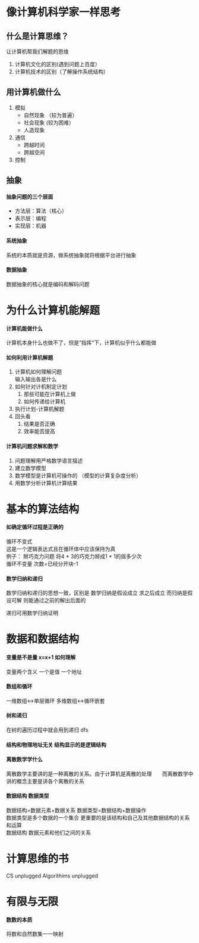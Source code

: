 # 像计算机科学家一样思考
## 什么是计算思维？
让计算机帮我们解题的思维
1. 计算机文化的区别(遇到问题上百度）
2. 计算机技术的区别（了解操作系统结构）

## 用计算机做什么
1. 模拟
    + 自然现象 （较为普遍）
    + 社会现象  (较为困难）
    + 人造现象
2. 通信
    + 跨越时间
    + 跨越空间
3. 控制

## 抽象
#### 抽象问题的三个层面
+ 方法层：算法（核心）
+ 表示层：编程
+ 实现层：机器

#### 系统抽象
系统的本质就是资源，做系统抽象就将根据平台进行抽象

#### 数据抽象
数据抽象的核心就是编码和解码问题

# 为什么计算机能解题
#### 计算机能做什么
计算机本身什么也做不了，但是”指挥“下，计算机似乎什么都能做

#### 如何利用计算机解题
1. 计算机如何理解问题  
    输入输出各是什么
2. 如何针对计机制定计划   
    1. 那些可能在计算机上做
    2. 如何传递给计算机
3. 执行计划-计算机解题
4. 回头看
    1. 结果是否正确
    2. 效率能否提高

#### 计算机问题求解和数学
1. 问题理解用严格数学语言描述
2. 建立数学模型
3. 数学模型是计算机可操作的  （模型的计算复杂度分析）
4. 用数学分析计算机计算结果

# 基本的算法结构
#### 如确定循环过程是正确的
循环不变式   
这是一个逻辑表达式且在循环体中应该保持为真  
例子： 掰巧克力问题  将4 * 3的巧克力掰成1 * 1的摇多少次  
循环不变量  次数=已经分开块-1

#### 数学归纳和递归
数学归纳和递归的思想一致，区别是 数学归纳是假设成立 求之后成立 而归纳是假设可解 则能通过之前的解出后面的

递归可用数学归纳证明

# 数据和数据结构
#### 变量是不是量 x=x+1 如何理解
变量两个含义 一个是值 一个地址

#### 数组和循环
一维数组<->单层循环
多维数组<->循环嵌套

#### 树和递归
在树的遍历过程中就会用到递归 dfs

#### 结构和物理地址无关 结构显示的是逻辑结构

#### 离散数学学什么
离散数学主要讲的是一种离散的关系。由于计算机是离散的处理　　而离散数学中讲的概念主要是讲各个离散的关系

#### 数据结构 数据类型
数据结构=数据元素+数据关系  数据类型=数据结构+数据操作  
数据类型是多个数据的一个集合  更重要的是该结构和自己及其他数据结构的关系和运算  
数据结构 数据元素和他们之间的关系  

# 计算思维的书
CS unplugged 
Algorithims unplugged

# 有限与无限
#### 数数的本质
将数和自然数集一一映射



